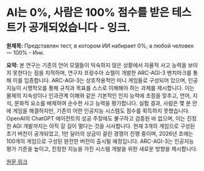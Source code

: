 # AI는 0%, 사람은 100% 점수를 받은 테스트가 공개되었습니다 - 잉크.

**원제목:** Представлен тест, в котором ИИ набирает 0%, а любой человек — 100% - Инк.

**요약:** 본 연구는 기존의 언어 모델들이 익숙하지 않은 상황에서 자율적 사고 능력을 보이지 못한다는 점을 지적하며, 연구자 프랑수아 쇼렐이 개발한 ARC-AGI-3 벤치마크를 통해 이를 입증합니다.  ARC-AGI-3는 상호작용적인 미니 게임들로 구성되어 있으며, 인공지능이 시행착오를 통해 규칙과 목표를 스스로 이해해야 하는 과제를 제시합니다.  이는 물체의 지속성이나 인과관계 이해와 같은 기본적인 인지 능력에 초점을 맞추고, 언어, 지식, 문화적 요소를 배제하여 순수한 사고 능력을 평가합니다.  실험 결과, 사람은 몇 분 안에 게임을 해결하지만, 기존의 어떤 인공지능 시스템도 점수를 획득하지 못했습니다.  OpenAI의 ChatGPT 에이전트의 성공 주장에도 불구하고 검증된 바 없으며, 이는 진정한 AGI 개발까지는 아직 갈 길이 멀다는 것을 시사합니다.  현재 3개의 게임으로 구성된 초기 버전이 공개되었고, 1만 달러의 상금이 걸린 경쟁이 진행 중이며, 2026년 초에는 100개의 게임으로 구성된 완전한 버전이 출시될 예정입니다.  ARC-AGI-3는 인공지능 평가 기준을 높이고, 진정한 지능을 가진 시스템 개발을 위한 새로운 방향을 제시합니다.

[원문 링크](https://incrussia.ru/news/predstavlen-test-v-kotorom-ii-nabiraet-0-a-lyuboj-chelovek-100/)
